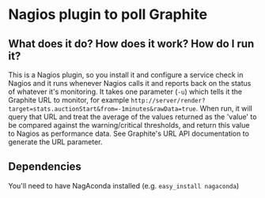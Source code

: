 Nagios plugin to poll Graphite
===

What does it do? How does it work? How do I run it?
---

This is a Nagios plugin, so you install it and configure a service check in Nagios and it runs whenever Nagios calls it and reports back on the status of whatever it's monitoring. It takes one parameter (`-u`) which tells it the Graphite URL to monitor, for example `http://server/render?target=stats.auctionStart&from=-1minutes&rawData=true`. When run, it will query that URL and treat the average of the values returned as the 'value' to be compared against the warning/critical thresholds, and return this value to Nagios as performance data. See Graphite's URL API documentation to generate the URL parameter.

Dependencies
---

You'll need to have NagAconda installed (e.g. `easy_install nagaconda`)
